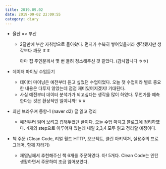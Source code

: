 ```yaml
---
title: 2019.09.02
date: 2019-09-02 22:09:55
category: diary
---
```




* 울산 => 부산

  * 2달만에 부산 자취방으로 돌아왔다. 먼지가 수북히 쌓여있을꺼라 생각했지만 생각보다 깨끗 ㅎㅎ

    아마 집 주인분께서 몇 번 들려 청소해주신 것 같았다. (감사합니다 ㅎㅎ)

* 데이터 마이닝 수업듣기

  * 데이터 마이닝은 예전부터 듣고 싶었던 수업이었다. 오늘 첫 수업이라 별로 중요한 내용은 다루지 않았는데 점점 재미있어지겠지!  기대된다.
  * 사실 예전부터 데이터 분석가가 되고싶다는 생각을 많이 하였다. 무언가를 예측한다는 것은 환상적인 일이니까! ㅎㅎ

* 최신 브라우져 동향-1 (naver d2) 글 읽고 정리

  * 예전부터 읽어 보려고 킵해두었던 글이다. 오늘 수업 마치고 블로그에 정리하였다. 4개의 step으로 이루어져 있는데 내일 2,3,4 모두 읽고 정리할 예정이다.

* 책 주문 (Clean Code, 리얼 월드 HTTP, 오브젝트, 클린 아키텍처, 실용주의 프로그래머, 함께 자라기)

  * 재엽님께서 추천해주신 책 6개를 주문하였다. 아! 5개다. Clean Code는 인턴생활하면서 주문하여 조금 읽어보았다.

